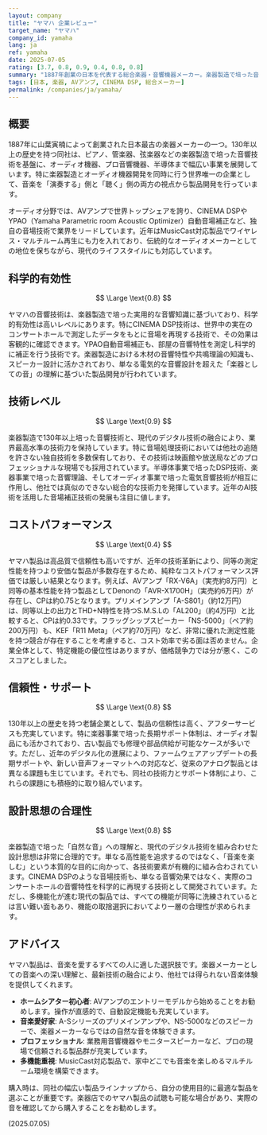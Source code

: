 ```yaml
---
layout: company
title: "ヤマハ 企業レビュー"
target_name: "ヤマハ"
company_id: yamaha
lang: ja
ref: yamaha
date: 2025-07-05
rating: [3.7, 0.8, 0.9, 0.4, 0.8, 0.8]
summary: "1887年創業の日本を代表する総合楽器・音響機器メーカー。楽器製造で培った音響技術を基盤に、オーディオ機器からプロ音響まで幅広く展開し、独自の音場技術で業界をリードしています。性能や信頼性は高い一方、近年の高性能・低価格な製品と比較するとコストパフォーマンスの点では厳しい評価になります。しかし、楽器とオーディオの両方を手がける唯一無二の企業として、音楽を深く愛するユーザーにとって魅力的な選択肢であり続けています。"
tags: [日本, 楽器, AVアンプ, CINEMA DSP, 総合メーカー]
permalink: /companies/ja/yamaha/
---
```


## 概要

1887年に山葉寅楠によって創業された日本最古の楽器メーカーの一つ。130年以上の歴史を持つ同社は、ピアノ、管楽器、弦楽器などの楽器製造で培った音響技術を基盤に、オーディオ機器、プロ音響機器、半導体まで幅広い事業を展開しています。特に楽器製造とオーディオ機器開発を同時に行う世界唯一の企業として、音楽を「演奏する」側と「聴く」側の両方の視点から製品開発を行っています。

オーディオ分野では、AVアンプで世界トップシェアを誇り、CINEMA DSPやYPAO（Yamaha Parametric room Acoustic Optimizer）自動音場補正など、独自の音場技術で業界をリードしています。近年はMusicCast対応製品でワイヤレス・マルチルーム再生にも力を入れており、伝統的なオーディオメーカーとしての地位を保ちながら、現代のライフスタイルにも対応しています。

## 科学的有効性

$$ \Large \text{0.8} $$

ヤマハの音響技術は、楽器製造で培った実用的な音響知識に基づいており、科学的有効性は高いレベルにあります。特にCINEMA DSP技術は、世界中の実在のコンサートホールで測定したデータをもとに音場を再現する技術で、その効果は客観的に確認できます。YPAO自動音場補正も、部屋の音響特性を測定し科学的に補正を行う技術です。楽器製造における木材の音響特性や共鳴理論の知識も、スピーカー設計に活かされており、単なる電気的な音響設計を超えた「楽器としての音」の理解に基づいた製品開発が行われています。

## 技術レベル

$$ \Large \text{0.9} $$

楽器製造で130年以上培った音響技術と、現代のデジタル技術の融合により、業界最高水準の技術力を保持しています。特に音場処理技術においては他社の追随を許さない独自技術を多数保有しており、その技術は映画館や放送局などのプロフェッショナルな現場でも採用されています。半導体事業で培ったDSP技術、楽器事業で培った音響理論、そしてオーディオ事業で培った電気音響技術が相互に作用し、他社では真似のできない総合的な技術力を発揮しています。近年のAI技術を活用した音場補正技術の発展も注目に値します。

## コストパフォーマンス

$$ \Large \text{0.4} $$

ヤマハ製品は高品質で信頼性も高いですが、近年の技術革新により、同等の測定性能を持つより安価な製品が多数存在するため、純粋なコストパフォーマンス評価では厳しい結果となります。例えば、AVアンプ「RX-V6A」（実売約8万円）と同等の基本性能を持つ製品としてDenonの「AVR-X1700H」（実売約6万円）が存在し、CPは約0.75となります。プリメインアンプ「A-S801」（約12万円）は、同等以上の出力とTHD+N特性を持つS.M.S.Lの「AL200」（約4万円）と比較すると、CPは約0.33です。フラッグシップスピーカー「NS-5000」（ペア約200万円）も、KEF「R11 Meta」（ペア約70万円）など、非常に優れた測定性能を持つ競合が存在することを考慮すると、コスト効率で劣る面は否めません。企業全体として、特定機能の優位性はありますが、価格競争力では分が悪く、このスコアとしました。

## 信頼性・サポート

$$ \Large \text{0.8} $$

130年以上の歴史を持つ老舗企業として、製品の信頼性は高く、アフターサービスも充実しています。特に楽器事業で培った長期サポート体制は、オーディオ製品にも活かされており、古い製品でも修理や部品供給が可能なケースが多いです。ただし、近年のデジタル化の進展により、ファームウェアアップデートの長期サポートや、新しい音声フォーマットへの対応など、従来のアナログ製品とは異なる課題も生じています。それでも、同社の技術力とサポート体制により、これらの課題にも積極的に取り組んでいます。

## 設計思想の合理性

$$ \Large \text{0.8} $$

楽器製造で培った「自然な音」への理解と、現代のデジタル技術を組み合わせた設計思想は非常に合理的です。単なる高性能を追求するのではなく、「音楽を楽しむ」という本質的な目的に向かって、各技術要素が有機的に組み合わされています。CINEMA DSPのような音場技術も、単なる音響効果ではなく、実際のコンサートホールの音響特性を科学的に再現する技術として開発されています。ただし、多機能化が進む現代の製品では、すべての機能が同等に洗練されているとは言い難い面もあり、機能の取捨選択においてより一層の合理性が求められます。

## アドバイス

ヤマハ製品は、音楽を愛するすべての人に適した選択肢です。楽器メーカーとしての音楽への深い理解と、最新技術の融合により、他社では得られない音楽体験を提供してくれます。

- **ホームシアター初心者**: AVアンプのエントリーモデルから始めることをお勧めします。操作が直感的で、自動設定機能も充実しています。
- **音楽愛好家**: A-Sシリーズのプリメインアンプや、NS-5000などのスピーカーで、楽器メーカーならではの自然な音を体験できます。
- **プロフェッショナル**: 業務用音響機器やモニタースピーカーなど、プロの現場で信頼される製品群が充実しています。
- **多機能重視**: MusicCast対応製品で、家中どこでも音楽を楽しめるマルチルーム環境を構築できます。

購入時は、同社の幅広い製品ラインナップから、自分の使用目的に最適な製品を選ぶことが重要です。楽器店でのヤマハ製品の試聴も可能な場合があり、実際の音を確認してから購入することをお勧めします。

(2025.07.05)
